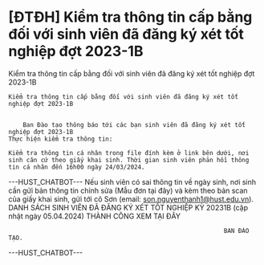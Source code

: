 # [ĐTĐH] Kiểm tra thông tin cấp bằng đối với sinh viên đã đăng ký xét tốt nghiệp đợt 2023-1B

Kiểm tra thông tin cấp bằng đối với sinh viên đã đăng ký xét tốt nghiệp đợt 2023-1B
        
	Kiểm tra thông tin cấp bằng đối với sinh viên đã đăng ký xét tốt nghiệp đợt 2023-1B

	
		Ban Đào tạo thông báo tới các bạn sinh viên đã đăng ký xét tốt nghiệp đợt 2023-1B
	Thực hiện kiểm tra thông tin: 

	Kiểm tra thông tin cá nhân trong file đính kèm ở link bên dưới, nơi sinh căn cứ theo giấy khai sinh. Thời gian sinh viên phản hồi thông tin cá nhân đến 16h00 ngày 24/03/2024. 
 ---HUST_CHATBOT---
Nếu sinh viên có sai thông tin về ngày sinh, nơi sinh cần gửi bản thông tin chỉnh sửa (Mẫu đơn tại đây) và kèm theo bản scan của giấy khai sinh, gửi tới cô Sơn (email: son.nguyenthanh1@hust.edu.vn). DANH SÁCH SINH VIÊN ĐÃ ĐĂNG KÝ XÉT TỐT NGHIỆP KỲ 20231B (cập nhật ngày 05.04.2024) THÀNH CÔNG XEM TẠI ĐÂY

	

	

	                                                            BAN ĐÀO TẠO. 
 ---HUST_CHATBOT---